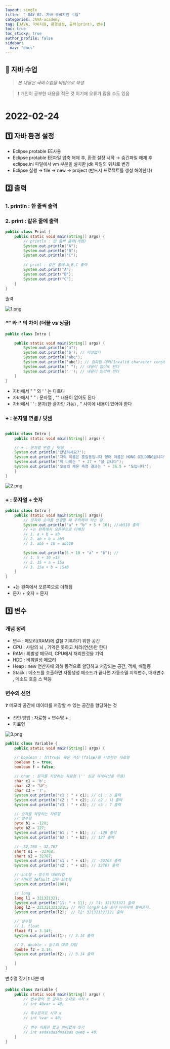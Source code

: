 ```yaml
---
layout: single
title:  " DAY-02. 자바 국비지원 수업"
categories: JAVA-academy
tag: [JAVA, 국비지원, 환경설정, 출력(print), 변수]
toc: true
toc_sticky: true
author_profile: false
sidebar:
  nav: "docs"
---
```


## 📌 자바 수업 
<!--Quote-->
> *본 내용은 국비수업을 바탕으로 작성*

> ❗ 개인이 공부한 내용을 적은 것 이기에 오류가 많을 수도 있음 

# 2022-02-24

## **1️⃣** 자바 환경 설정

- Eclipse protable EE사용
- Eclipse protable EE파일 압축 해제 후, 환경 설정 시작 → 숨긴파일 해제 후 eclipse.ini 파일에서 vm 부분을 설치한 jdk 파일의 위치로 변경
- Eclipse 실행 → file → new → project (반드시 프로젝트를 생성 해야한다)

## **2️⃣ 출력**

### 1. println : 한 줄씩 출력

### 2. print : 같은 줄에 출력

```java
public class Print {
	public static void main(String[] args) {
		// println : 한 줄씩 출력(개행)
		System.out.println("A");
		System.out.println("B");
		System.out.println("C");
		
		// print : 같은 줄에 A,B,C 출력 
		System.out.print("A");
		System.out.print("B");
		System.out.print("C");
	}
}
```

출력
    
![1.png](/assets/images/posts/2022-02-24/1.png)
    

### “” 와 ‘’ 의 차이 (더블 vs 싱글)

```java
public class Intro {

	public static void main(String[] args) {
		System.out.println("a"); 
		System.out.println('b'); // 이상없다 
		System.out.println("abc");
		System.out.println('abc'); // 컴파일 에러(Invalid character constant)
		System.out.println(" "); // 내용이 없어도 된다
		System.out.println(' '); // 내용이 있어야 한다
	}
}
```

- 자바에서 " " 와 ' ' 는 다르다
- 자바에서 " " : 문자열 , ““ 내용이 없어도 된다
- 자바에서 ‘ ‘ : 문자(한 글자만 가능) , ‘‘ 사이에 내용이 있어야 한다

### + : 문자열 연결 / 덧셈

```java

public class Intro {
	public static void main(String[] args) {

	// + : 문자열 연결 / 덧셈 
	System.out.println("안녕하세요?");
	System.out.println("저의 이름은 홍길동입니다 영어 이름은 HONG GILDONG입니다");
	System.out.println("제 나이는 " + 27 + "살 입니다");
	System.out.println("오늘의 체온 측정 결과는 " + 36.5 + "도입니다");
	}
}
```

![2.png](/assets/images/posts/2022-02-24/2.png)

### + : 문자열 + 숫자

```java
public class Intro {
	public static void main(String[] args){
		// 문자와 숫자를 연결할 떄 주의해야 하는 점 
		System.out.println("a" + "b" + 5 + 10); //ab510 출력
		// +는 왼쪽에서 오른쪽으로 더해짐 
		// 1. a + b = ab 
		// 2. ab + b = ab5
		// 3. ab5 + 10 = ab510

		System.out.println(5 + 10 + "a" + "b"); // 
		// 1. 5 + 10 =15
		// 2. 15 + a = 15a 
		// 3. 15a + b = 15ab
	}
}

```

- +는 왼쪽에서 오른쪽으로 더해짐
- 문자 + 숫자 = 문자

## 3️⃣ 변수

### 개념 정리

- 변수 : 메모리(RAM)에 값을 기록하기 위한 공간
- CPU :  사람의 뇌 , 기억은 못하고 처리(연산)만 한다
- RAM :  휘발성 메모리, CPU에서 처리한것을 기억
- HDD :  비휘발성 메모리
- Heap : new 연산자에 의해 동적으로 할당하고 저장되는 공간, 객체, 배열등
- Stack : 메소드를 호출하면 자동생성 메소드가 끝나면 자동소멸 지역변수, 매개변수 , 메소드 호출 스  택등

### 변수의 선언

❓ 메모리 공간에 데이터를 저장할 수 있는 공간을 항당하는 것 

- 선언 방법 : 자료형 + 변수명 + ;
- 자료형

![3.png](/assets/images/posts/2022-02-24/3.png)

``` java
public class Variable {
	public static void main(String[] args) {

 	// boolean : 참(true) 혹은 거짓 (false)을 저장하는 자료형
	boolean t = true;
	boolean f = false;
		
	// char : 문자를 저장하는 자료형 ('' 싱글 쿼테이션을 이용)
	char c1 = 'b';
	char c2 = '나';
	char c3 = '7';		
	System.out.println("c1 : " + c1); // c1 : b 출력
 	System.out.println("c2 : " + c2); // c2 : 나 출력 
	System.out.println("c3 : " + c3); // c3 : 7 출력

	// 숫자를 저장하는 자료형 
	// 정수형 
	byte b1 = -128;
	byte b2 = 127;
	System.out.println("b1 : " + b1); // -128 출력
	System.out.println("b2 : " + b2); // 127 출력

	// -32,768 ~ 32,767 
	short s1 = -32768;
	short s2 = 32767; 
	System.out.println("s1 : " + s1); // -32768 출력
	System.out.println("s2 : " + s2); // 32767 출력

	// int형 → 정수의 대표타입
	// 자바의 default 값은 int형 
	System.out.println(100);

	// long 
	long l1 = 321321321;
	System.out.println("11: " + 11); // l1: 321321321 출력
	long l2 = 321321321321L; // 에러 long은 L을 숫자 마지막에 붙여준다. 
	System.out.println(l2);  // l2: 321321321321 출력 

	// 실수형
	// 1. float
	float f1 = 3.14f;
	System.out.println(f1); // 3.14 출력

	// 2. double → 실수의 대표 타입
	double f2 = 3.14;
	System.out.println(f2); // 3.14 출력

	}
}

```


변수명 짓기 ❗ 나쁜 예
```java
public class Variable {
	public static void main(String[] args) {
		// 변수명의 첫 글자는 숫자로 시작 x
		// int 40var = 40;
		
		// 특수문자로 시작 x 
		// int %var = 40; 
		
		// 변수 이름은 짧고 의미있게 짓기 
		// int asdasdasdasasas qweq = 40;
	}
}
```

